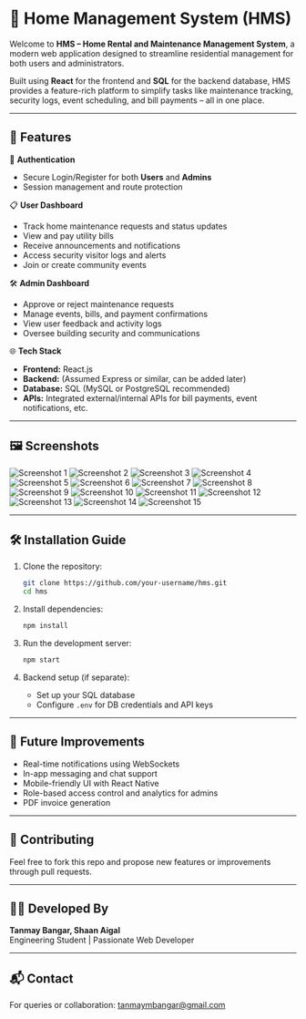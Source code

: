 # 🏡 Home Management System (HMS)

Welcome to **HMS – Home Rental and Maintenance Management System**, a modern web application designed to streamline residential management for both users and administrators.

Built using **React** for the frontend and **SQL** for the backend database, HMS provides a feature-rich platform to simplify tasks like maintenance tracking, security logs, event scheduling, and bill payments – all in one place.

---

## 🚀 Features

🔐 **Authentication**
- Secure Login/Register for both **Users** and **Admins**
- Session management and route protection

📋 **User Dashboard**
- Track home maintenance requests and status updates
- View and pay utility bills
- Receive announcements and notifications
- Access security visitor logs and alerts
- Join or create community events

🛠️ **Admin Dashboard**
- Approve or reject maintenance requests
- Manage events, bills, and payment confirmations
- View user feedback and activity logs
- Oversee building security and communications

🌐 **Tech Stack**
- **Frontend:** React.js
- **Backend:** (Assumed Express or similar, can be added later)
- **Database:** SQL (MySQL or PostgreSQL recommended)
- **APIs:** Integrated external/internal APIs for bill payments, event notifications, etc.

---

## 🖼️ Screenshots

![Screenshot 1](https://github.com/user-attachments/assets/c428fc7b-ff36-44c0-95e2-c2ed9a6a83e3)
![Screenshot 2](https://github.com/user-attachments/assets/c8201bb3-d675-44cf-83e9-b2425b9eaf85)
![Screenshot 3](https://github.com/user-attachments/assets/73d2c63b-861d-4396-99f5-c96373b23795)
![Screenshot 4](https://github.com/user-attachments/assets/43843288-4c73-4c68-adc5-75444d411bf6)
![Screenshot 5](https://github.com/user-attachments/assets/f79c63f1-70d0-4af5-9d57-ab202c52feab)
![Screenshot 6](https://github.com/user-attachments/assets/d08723f2-8a93-4044-aa08-4eb7f0e4476e)
![Screenshot 7](https://github.com/user-attachments/assets/916ba560-29db-4e88-92ed-c6ca3440ba52)
![Screenshot 8](https://github.com/user-attachments/assets/549afbeb-e241-49b9-a3c3-f7052730d453)
![Screenshot 9](https://github.com/user-attachments/assets/b2082ff8-3ffa-4ef0-81ae-7e3bba815d92)
![Screenshot 10](https://github.com/user-attachments/assets/4be01067-b8e0-4223-a7bf-25c15c3e09e6)
![Screenshot 11](https://github.com/user-attachments/assets/dd34cdce-405c-4865-86ee-7aa0fa286281)
![Screenshot 12](https://github.com/user-attachments/assets/cda02a21-1421-4aa0-9cd8-eace664e5716)
![Screenshot 13](https://github.com/user-attachments/assets/288d41fd-701c-43f2-9858-a7608b558df7)
![Screenshot 14](https://github.com/user-attachments/assets/4ca89978-173d-4b35-9864-e8b4b7b34f67)
![Screenshot 15](https://github.com/user-attachments/assets/43b7103e-806f-49eb-b21d-7b22baf3f0fe)

---

## 🛠 Installation Guide

1. Clone the repository:
   ```bash
   git clone https://github.com/your-username/hms.git
   cd hms
   ```

2. Install dependencies:
   ```bash
   npm install
   ```

3. Run the development server:
   ```bash
   npm start
   ```

4. Backend setup (if separate):
   - Set up your SQL database
   - Configure `.env` for DB credentials and API keys

---

## 📌 Future Improvements

- Real-time notifications using WebSockets
- In-app messaging and chat support
- Mobile-friendly UI with React Native
- Role-based access control and analytics for admins
- PDF invoice generation

---

## 🤝 Contributing

Feel free to fork this repo and propose new features or improvements through pull requests.

---

## 👨‍💻 Developed By

**Tanmay Bangar, Shaan Aigal**  
Engineering Student | Passionate Web Developer

---

## 📬 Contact

For queries or collaboration: tanmaymbangar@gmail.com
